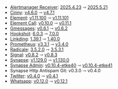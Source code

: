 * [Alertmanager Receiver](https://github.com/metio/matrix-alertmanager-receiver): [2025.4.23](https://github.com/metio/matrix-alertmanager-receiver/releases/tag/2025.4.23) ⇾ [2025.5.21](https://github.com/metio/matrix-alertmanager-receiver/releases/tag/2025.5.21)
* [Cinny](https://github.com/ajbura/cinny): [v4.6.0](https://github.com/ajbura/cinny/releases/tag/v4.6.0) ⇾ [v4.7.1](https://github.com/ajbura/cinny/releases/tag/v4.7.1)
* [Element](https://github.com/element-hq/element-web): [v1.11.100](https://github.com/element-hq/element-web/releases/tag/v1.11.100) ⇾ [v1.11.101](https://github.com/element-hq/element-web/releases/tag/v1.11.101)
* [Element Call](https://github.com/element-hq/element-call): [v0.10.0](https://github.com/element-hq/element-call/releases/tag/v0.10.0) ⇾ [v0.11.1](https://github.com/element-hq/element-call/releases/tag/v0.11.1)
* [Gmessages](https://github.com/mautrix/gmessages): [v0.6.1](https://github.com/mautrix/gmessages/releases/tag/v0.6.1) ⇾ [v0.6.2](https://github.com/mautrix/gmessages/releases/tag/v0.6.2)
* [Hookshot](https://github.com/matrix-org/matrix-hookshot): [6.0.3](https://github.com/matrix-org/matrix-hookshot/releases/tag/6.0.3) ⇾ [7.0.0](https://github.com/matrix-org/matrix-hookshot/releases/tag/7.0.0)
* [Linkding](https://github.com/sissbruecker/linkding): [1.39.1](https://github.com/sissbruecker/linkding/releases/tag/v1.39.1) ⇾ [1.40.0](https://github.com/sissbruecker/linkding/releases/tag/v1.40.0)
* [Prometheus](https://github.com/prometheus/prometheus): [v3.3.1](https://github.com/prometheus/prometheus/releases/tag/v3.3.1) ⇾ [v3.4.0](https://github.com/prometheus/prometheus/releases/tag/v3.4.0)
* [Radicale](https://github.com/tomsquest/docker-radicale): [3.5.2.0](https://github.com/tomsquest/docker-radicale/releases/tag/3.5.2.0) ⇾ [3.5.3.1](https://github.com/tomsquest/docker-radicale/releases/tag/3.5.3.1)
* [Signal](https://github.com/mautrix/signal): [v0.8.2](https://github.com/mautrix/signal/releases/tag/v0.8.2) ⇾ [v0.8.3](https://github.com/mautrix/signal/releases/tag/v0.8.3)
* [Synapse](https://github.com/element-hq/synapse): [v1.129.0](https://github.com/element-hq/synapse/releases/tag/v1.129.0) ⇾ [v1.130.0](https://github.com/element-hq/synapse/releases/tag/v1.130.0)
* [Synapse Admin](https://github.com/etkecc/synapse-admin): [v0.10.4-etke40](https://github.com/etkecc/synapse-admin/releases/tag/v0.10.4-etke40) ⇾ [v0.10.4-etke41](https://github.com/etkecc/synapse-admin/releases/tag/v0.10.4-etke41)
* Synapse Http Antispam Git: v0.3.0 ⇾ v0.4.0
* [Twitter](https://github.com/mautrix/twitter): [v0.4.0](https://github.com/mautrix/twitter/releases/tag/v0.4.0) ⇾ [v0.4.1](https://github.com/mautrix/twitter/releases/tag/v0.4.1)
* [Whatsapp](https://github.com/mautrix/whatsapp): [v0.12.0](https://github.com/mautrix/whatsapp/releases/tag/v0.12.0) ⇾ [v0.12.1](https://github.com/mautrix/whatsapp/releases/tag/v0.12.1)
